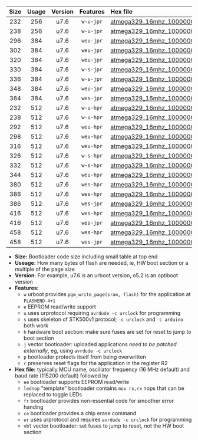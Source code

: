 |Size|Usage|Version|Features|Hex file|
|:-:|:-:|:-:|:-:|:--|
|232|256|u7.6|`w-u-jpr`|[atmega329_16mhz_1000000bps_ur_vbl.hex](https://raw.githubusercontent.com/stefanrueger/urboot/main//atmega329_16mhz_1000000bps_ur_vbl.hex)|
|238|256|u7.6|`w-u-jpr`|[atmega329_16mhz_1000000bps_lednop_ur_vbl.hex](https://raw.githubusercontent.com/stefanrueger/urboot/main//atmega329_16mhz_1000000bps_lednop_ur_vbl.hex)|
|296|384|u7.6|`weu-jpr`|[atmega329_16mhz_1000000bps_ee_ur_vbl.hex](https://raw.githubusercontent.com/stefanrueger/urboot/main//atmega329_16mhz_1000000bps_ee_ur_vbl.hex)|
|302|384|u7.6|`weu-jpr`|[atmega329_16mhz_1000000bps_ee_lednop_ur_vbl.hex](https://raw.githubusercontent.com/stefanrueger/urboot/main//atmega329_16mhz_1000000bps_ee_lednop_ur_vbl.hex)|
|320|384|u7.6|`weu-jpr`|[atmega329_16mhz_1000000bps_ee_lednop_fr_ur_vbl.hex](https://raw.githubusercontent.com/stefanrueger/urboot/main//atmega329_16mhz_1000000bps_ee_lednop_fr_ur_vbl.hex)|
|330|384|u7.6|`w-s-jpr`|[atmega329_16mhz_1000000bps_vbl.hex](https://raw.githubusercontent.com/stefanrueger/urboot/main//atmega329_16mhz_1000000bps_vbl.hex)|
|336|384|u7.6|`w-s-jpr`|[atmega329_16mhz_1000000bps_lednop_vbl.hex](https://raw.githubusercontent.com/stefanrueger/urboot/main//atmega329_16mhz_1000000bps_lednop_vbl.hex)|
|348|384|u7.6|`weu-jpr`|[atmega329_16mhz_1000000bps_ee_lednop_fr_ce_ur_vbl.hex](https://raw.githubusercontent.com/stefanrueger/urboot/main//atmega329_16mhz_1000000bps_ee_lednop_fr_ce_ur_vbl.hex)|
|384|384|u7.6|`wes-jpr`|[atmega329_16mhz_1000000bps_ee_vbl.hex](https://raw.githubusercontent.com/stefanrueger/urboot/main//atmega329_16mhz_1000000bps_ee_vbl.hex)|
|232|512|u7.6|`w-u-hpr`|[atmega329_16mhz_1000000bps_ur.hex](https://raw.githubusercontent.com/stefanrueger/urboot/main//atmega329_16mhz_1000000bps_ur.hex)|
|238|512|u7.6|`w-u-hpr`|[atmega329_16mhz_1000000bps_lednop_ur.hex](https://raw.githubusercontent.com/stefanrueger/urboot/main//atmega329_16mhz_1000000bps_lednop_ur.hex)|
|292|512|u7.6|`weu-hpr`|[atmega329_16mhz_1000000bps_ee_ur.hex](https://raw.githubusercontent.com/stefanrueger/urboot/main//atmega329_16mhz_1000000bps_ee_ur.hex)|
|298|512|u7.6|`weu-hpr`|[atmega329_16mhz_1000000bps_ee_lednop_ur.hex](https://raw.githubusercontent.com/stefanrueger/urboot/main//atmega329_16mhz_1000000bps_ee_lednop_ur.hex)|
|316|512|u7.6|`weu-hpr`|[atmega329_16mhz_1000000bps_ee_lednop_fr_ur.hex](https://raw.githubusercontent.com/stefanrueger/urboot/main//atmega329_16mhz_1000000bps_ee_lednop_fr_ur.hex)|
|326|512|u7.6|`w-s-hpr`|[atmega329_16mhz_1000000bps.hex](https://raw.githubusercontent.com/stefanrueger/urboot/main//atmega329_16mhz_1000000bps.hex)|
|332|512|u7.6|`w-s-hpr`|[atmega329_16mhz_1000000bps_lednop.hex](https://raw.githubusercontent.com/stefanrueger/urboot/main//atmega329_16mhz_1000000bps_lednop.hex)|
|344|512|u7.6|`weu-hpr`|[atmega329_16mhz_1000000bps_ee_lednop_fr_ce_ur.hex](https://raw.githubusercontent.com/stefanrueger/urboot/main//atmega329_16mhz_1000000bps_ee_lednop_fr_ce_ur.hex)|
|380|512|u7.6|`wes-hpr`|[atmega329_16mhz_1000000bps_ee.hex](https://raw.githubusercontent.com/stefanrueger/urboot/main//atmega329_16mhz_1000000bps_ee.hex)|
|386|512|u7.6|`wes-hpr`|[atmega329_16mhz_1000000bps_ee_lednop.hex](https://raw.githubusercontent.com/stefanrueger/urboot/main//atmega329_16mhz_1000000bps_ee_lednop.hex)|
|386|512|u7.6|`wes-jpr`|[atmega329_16mhz_1000000bps_ee_lednop_vbl.hex](https://raw.githubusercontent.com/stefanrueger/urboot/main//atmega329_16mhz_1000000bps_ee_lednop_vbl.hex)|
|416|512|u7.6|`wes-hpr`|[atmega329_16mhz_1000000bps_ee_lednop_fr.hex](https://raw.githubusercontent.com/stefanrueger/urboot/main//atmega329_16mhz_1000000bps_ee_lednop_fr.hex)|
|416|512|u7.6|`wes-jpr`|[atmega329_16mhz_1000000bps_ee_lednop_fr_vbl.hex](https://raw.githubusercontent.com/stefanrueger/urboot/main//atmega329_16mhz_1000000bps_ee_lednop_fr_vbl.hex)|
|458|512|u7.6|`wes-hpr`|[atmega329_16mhz_1000000bps_ee_lednop_fr_ce.hex](https://raw.githubusercontent.com/stefanrueger/urboot/main//atmega329_16mhz_1000000bps_ee_lednop_fr_ce.hex)|
|458|512|u7.6|`wes-jpr`|[atmega329_16mhz_1000000bps_ee_lednop_fr_ce_vbl.hex](https://raw.githubusercontent.com/stefanrueger/urboot/main//atmega329_16mhz_1000000bps_ee_lednop_fr_ce_vbl.hex)|

- **Size:** Bootloader code size including small table at top end
- **Useage:** How many bytes of flash are needed, ie, HW boot section or a multiple of the page size
- **Version:** For example, u7.6 is an urboot version, o5.2 is an optiboot version
- **Features:**
  + `w` urboot provides `pgm_write_page(sram, flash)` for the application at `FLASHEND-4+1`
  + `e` EEPROM read/write support
  + `u` uses urprotocol requiring `avrdude -c urclock` for programming
  + `s` uses skeleton of STK500v1 protocol; `-c urclock` and `-c arduino` both work
  + `h` hardware boot section: make sure fuses are set for reset to jump to boot section
  + `j` vector bootloader: uploaded applications *need to be patched externally*, eg, using `avrdude -c urclock`
  + `p` bootloader protects itself from being overwritten
  + `r` preserves reset flags for the application in the register R2
- **Hex file:** typically MCU name, oscillator frequency (16 MHz default) and baud rate (115200 default) followed by
  + `ee` bootloader supports EEPROM read/write
  + `lednop` "template" bootloader contains `mov rx,rx` nops that can be replaced to toggle LEDs
  + `fr` bootloader provides non-essential code for smoother error handing
  + `ce` bootloader provides a chip erase command
  + `ur` uses urprotocol and requires `avrdude -c urclock` for programming
  + `vbl` vector bootloader: set fuses to jump to reset, not the HW boot section
